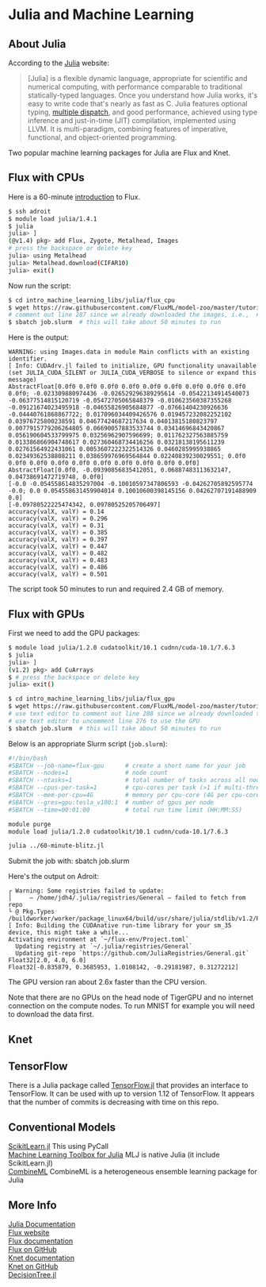 # Julia and Machine Learning

## About Julia

According to the [Julia](https://docs.julialang.org/en/v1/) website:

> [Julia] is a flexible dynamic language, appropriate for scientific and numerical computing, with performance comparable to traditional statically-typed languages. Once you understand how Julia works, it's easy to write code that's nearly as fast as C. Julia features optional typing, [multiple dispatch](https://en.wikipedia.org/wiki/Multiple_dispatch), and good performance, achieved using type inference and just-in-time (JIT) compilation, implemented using LLVM. It is multi-paradigm, combining features of imperative, functional, and object-oriented programming.

Two popular machine learning packages for Julia are Flux and Knet.

## Flux with CPUs

Here is a 60-minute [introduction](https://github.com/FluxML/model-zoo/blob/master/tutorials/60-minute-blitz.jl) to Flux.

```bash
$ ssh adroit
$ module load julia/1.4.1
$ julia
julia> ]
(@v1.4) pkg> add Flux, Zygote, Metalhead, Images
# press the backspace or delete key
julia> using Metalhead
julia> Metalhead.download(CIFAR10)
julia> exit()
```

Now run the script:

```bash
$ cd intro_machine_learning_libs/julia/flux_cpu
$ wget https://raw.githubusercontent.com/FluxML/model-zoo/master/tutorials/60-minute-blitz.jl
# comment out line 287 since we already downloaded the images, i.e.,  #Metalhead.download(CIFAR10)
$ sbatch job.slurm  # this will take about 50 minutes to run
```

Here is the output:

```
WARNING: using Images.data in module Main conflicts with an existing identifier.
[ Info: CUDAdrv.jl failed to initialize, GPU functionality unavailable (set JULIA_CUDA_SILENT or JULIA_CUDA_VERBOSE to silence or expand this message)
AbstractFloat[0.0f0 0.0f0 0.0f0 0.0f0 0.0f0 0.0f0 0.0f0 0.0f0 0.0f0 0.0f0; -0.023309880974436 -0.026529296389295614 -0.05422134914540073 -0.06377514815120719 -0.05472705065848379 -0.010623560387355268 -0.09121674023495918 -0.04655826905684877 -0.07661404230926636 -0.04440761868867722; 0.017096034409426576 0.019457232082252102 0.03976725800238591 0.04677424687217634 0.04013815180823797 0.0077915779206264805 0.06690057883533744 0.03414696843420867 0.056190604533799975 0.03256962907596699; 0.011762327563885759 0.013386866904748617 0.027360468734416256 0.03218138195611239 0.02761564922431061 0.0053607222322514326 0.0460285995938865 0.02349362538808211 0.038659976969564844 0.02240839230029551; 0.0f0 0.0f0 0.0f0 0.0f0 0.0f0 0.0f0 0.0f0 0.0f0 0.0f0 0.0f0]
AbstractFloat[0.0f0, -0.09390856835412051, 0.06887483113632147, 0.04738691472719748, 0.0f0]
[-0.0 -0.054558614835297004 -0.10010597347806593 -0.04262705892595774 -0.0; 0.0 0.054558631459904014 0.10010600398145156 0.04262707191488909 0.0]
[-0.09780522225474342, 0.09780525205706497]
accuracy(valX, valY) = 0.14
accuracy(valX, valY) = 0.296
accuracy(valX, valY) = 0.31
accuracy(valX, valY) = 0.385
accuracy(valX, valY) = 0.397
accuracy(valX, valY) = 0.447
accuracy(valX, valY) = 0.482
accuracy(valX, valY) = 0.483
accuracy(valX, valY) = 0.486
accuracy(valX, valY) = 0.501
```

The script took 50 minutes to run and required 2.4 GB of memory.

## Flux with GPUs

First we need to add the GPU packages:

```bash
$ module load julia/1.2.0 cudatoolkit/10.1 cudnn/cuda-10.1/7.6.3
$ julia
julia> ]
(v1.2) pkg> add CuArrays
$ # press the backspace or delete key
julia> exit()
```



```bash
$ cd intro_machine_learning_libs/julia/flux_gpu
$ wget https://raw.githubusercontent.com/FluxML/model-zoo/master/tutorials/60-minute-blitz.jl
# use text editor to comment out line 288 since we already downloaded the images
# use text editor to uncomment line 276 to use the GPU
$ sbatch job.slurm  # this will take about 50 minutes to run
```

Below is an appropriate Slurm script (`job.slurm`):

```bash
#!/bin/bash
#SBATCH --job-name=flux-gpu      # create a short name for your job
#SBATCH --nodes=1                # node count
#SBATCH --ntasks=1               # total number of tasks across all nodes
#SBATCH --cpus-per-task=1        # cpu-cores per task (>1 if multi-threaded tasks)
#SBATCH --mem-per-cpu=4G         # memory per cpu-core (4G per cpu-core is default)
#SBATCH --gres=gpu:tesla_v100:1  # number of gpus per node
#SBATCH --time=00:01:00          # total run time limit (HH:MM:SS)

module purge
module load julia/1.2.0 cudatoolkit/10.1 cudnn/cuda-10.1/7.6.3

julia ../60-minute-blitz.jl
```

Submit the job with: sbatch job.slurm

Here's the output on Adroit:

```
┌ Warning: Some registries failed to update:
│     — /home/jdh4/.julia/registries/General — failed to fetch from repo
└ @ Pkg.Types /buildworker/worker/package_linux64/build/usr/share/julia/stdlib/v1.2/Pkg/src/Types.jl:1171
[ Info: Building the CUDAnative run-time library for your sm_35 device, this might take a while...
Activating environment at `~/flux-env/Project.toml`
  Updating registry at `~/.julia/registries/General`
  Updating git-repo `https://github.com/JuliaRegistries/General.git`
Float32[2.0, 4.0, 6.0]
Float32[-0.835879, 0.3685953, 1.0108142, -0.29181987, 0.31272212]
```

The GPU version ran about 2.6x faster than the CPU version.

Note that there are no GPUs on the head node of TigerGPU and no internet connection on the compute nodes. To run MNIST for example you will need to download the data first.

## Knet


## TensorFlow

There is a Julia package called [TensorFlow.jl](https://github.com/malmaud/TensorFlow.jl) that provides an interface to TensorFlow. It can be used with up to version 1.12 of TensorFlow. It appears that the number of commits is decreasing with time on this repo.

## Conventional Models

[ScikitLearn.jl](https://github.com/cstjean/ScikitLearn.jl) This using PyCall  
[Machine Learning Toolbox for Julia](https://github.com/alan-turing-institute/MLJ.jl) MLJ is native Julia (it include ScikitLearn.jl)  
[CombineML](https://github.com/ppalmes/CombineML.jl) CombineML is a heterogeneous ensemble learning package for Julia

## More Info

[Julia Documentation](https://docs.julialang.org/en/v1/)  
[Flux website](https://fluxml.ai/)  
[Flux documentation](https://fluxml.ai/Flux.jl/stable/)  
[Flux on GitHub](https://github.com/FluxML/Flux.jl)  
[Knet documentation](https://denizyuret.github.io/Knet.jl/latest/)  
[Knet on GitHub](https://github.com/denizyuret/Knet.jl)  
[DecisionTree.jl](https://github.com/bensadeghi/DecisionTree.jl)

